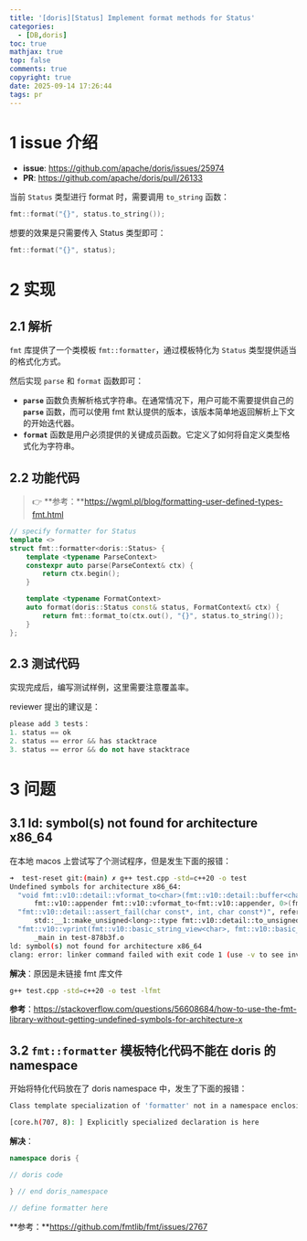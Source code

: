 ```yaml
---
title: '[doris][Status] Implement format methods for Status'
categories:
  - [DB,doris]
toc: true
mathjax: true
top: false
comments: true
copyright: true
date: 2025-09-14 17:26:44
tags: pr
---
```


# 1 issue 介绍

* **issue**: https://github.com/apache/doris/issues/25974
* **PR**: https://github.com/apache/doris/pull/26133

当前 `Status` 类型进行 format 时，需要调用 `to_string` 函数：

```cpp
fmt::format("{}", status.to_string());
```

想要的效果是只需要传入 Status 类型即可：

```cpp
fmt::format("{}", status);
```

# 2 实现

## 2.1 解析

`fmt` 库提供了一个类模板 `fmt::formatter`，通过模板特化为 `Status` 类型提供适当的格式化方式。 

然后实现 `parse` 和 `format` 函数即可：

- **`parse`** 函数负责解析格式字符串。在通常情况下，用户可能不需要提供自己的 **`parse`** 函数，而可以使用 fmt 默认提供的版本，该版本简单地返回解析上下文的开始迭代器。
- **`format`** 函数是用户必须提供的关键成员函数。它定义了如何将自定义类型格式化为字符串。

## 2.2 功能代码

>👉 **参考：**https://wgml.pl/blog/formatting-user-defined-types-fmt.html

```cpp
// specify formatter for Status
template <>
struct fmt::formatter<doris::Status> {
    template <typename ParseContext>
    constexpr auto parse(ParseContext& ctx) {
        return ctx.begin();
    }

    template <typename FormatContext>
    auto format(doris::Status const& status, FormatContext& ctx) {
        return fmt::format_to(ctx.out(), "{}", status.to_string());
    }
};
```


## 2.3 测试代码

实现完成后，编写测试样例，这里需要注意覆盖率。

reviewer 提出的建议是：

```cpp
please add 3 tests：
1. status == ok
2. status == error && has stacktrace
3. status == error && do not have stacktrace
```

# 3 问题

## 3.1 ld: symbol(s) not found for architecture x86_64

在本地 macos 上尝试写了个测试程序，但是发生下面的报错：

```bash
➜  test-reset git:(main) ✗ g++ test.cpp -std=c++20 -o test
Undefined symbols for architecture x86_64:
  "void fmt::v10::detail::vformat_to<char>(fmt::v10::detail::buffer<char>&, fmt::v10::basic_string_view<char>, fmt::v10::detail::vformat_args<char>::type, fmt::v10::detail::locale_ref)", referenced from:
      fmt::v10::appender fmt::v10::vformat_to<fmt::v10::appender, 0>(fmt::v10::appender, fmt::v10::basic_string_view<char>, fmt::v10::basic_format_args<fmt::v10::basic_format_context<fmt::v10::appender, char> >) in test-878b3f.o
  "fmt::v10::detail::assert_fail(char const*, int, char const*)", referenced from:
      std::__1::make_unsigned<long>::type fmt::v10::detail::to_unsigned<long>(long) in test-878b3f.o
  "fmt::v10::vprint(fmt::v10::basic_string_view<char>, fmt::v10::basic_format_args<fmt::v10::basic_format_context<fmt::v10::appender, char> >)", referenced from:
      _main in test-878b3f.o
ld: symbol(s) not found for architecture x86_64
clang: error: linker command failed with exit code 1 (use -v to see invocation)
```

**解决**：原因是未链接 fmt 库文件

```bash
g++ test.cpp -std=c++20 -o test -lfmt
```

**参考**：https://stackoverflow.com/questions/56608684/how-to-use-the-fmt-library-without-getting-undefined-symbols-for-architecture-x

## 3.2 `fmt::formatter` 模板特化代码不能在 doris 的 namespace

开始将特化代码放在了 doris namespace 中，发生了下面的报错：

```bash
Class template specialization of 'formatter' not in a namespace enclosing 'v8' is a Microsoft extension clang(-Wmicrosoft-template)

[core.h(707, 8): ] Explicitly specialized declaration is here
```

**解决**：

```cpp
namespace doris {

// doris code

} // end doris_namespace

// define formatter here
```

**参考：**https://github.com/fmtlib/fmt/issues/2767